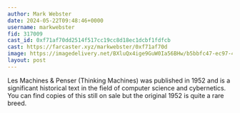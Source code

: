 ```yaml
---
author: Mark Webster
date: 2024-05-22T09:48:46+0000
username: markwebster
fid: 317009
cast_id: 0xf71af70dd2514f517cc19cc8d18ec1dcbf1fdfcb
cast: https://farcaster.xyz/markwebster/0xf71af70d
image: https://imagedelivery.net/BXluQx4ige9GuW0Ia56BHw/b5bbfc47-ec97-487a-8857-185d4f85b500/original
layout: post
---
```


Les Machines & Penser (Thinking Machines) was published in 1952 and is a significant historical text in the field of computer science and cybernetics. You can find copies of this still on sale but the original 1952 is quite a rare breed.

<img src='https://imagedelivery.net/BXluQx4ige9GuW0Ia56BHw/b5bbfc47-ec97-487a-8857-185d4f85b500/original' alt='' referrerpolicy='no-referrer'/>
